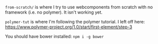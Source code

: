 `from-scratch/` is where I try to use webcomponents from scratch with no framework (i.e. no polymer). It isn't working yet.

`polymer-tut` is where I'm following the polymer tutorial. I left off here: https://www.polymer-project.org/1.0/start/first-element/step-3

You should have bower installed: `npm i -g bower`
